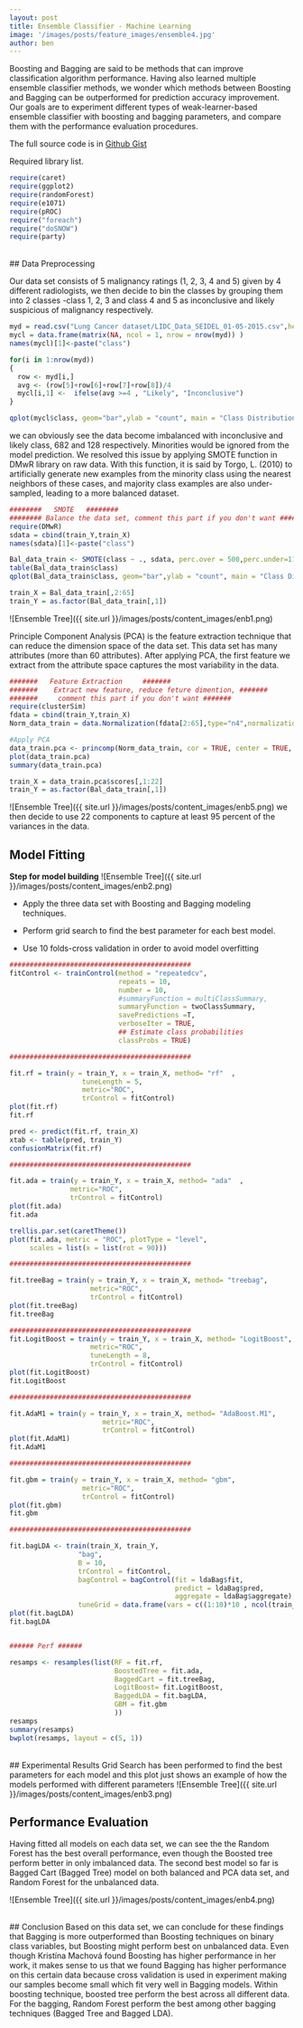 ```yaml
---
layout: post
title: Ensemble Classifier - Machine Learning
image: '/images/posts/feature_images/ensemble4.jpg'
author: ben
---
```


Boosting and Bagging are said to be methods that can improve classification algorithm performance. Having also learned multiple ensemble classifier methods, we wonder which methods between Boosting and Bagging can be outperformed for prediction accuracy improvement. Our goals are to experiment different types of weak-learner-based ensemble classifier with boosting and bagging parameters, and compare them with the performance evaluation procedures.

The full source code is in [Github Gist](https://gist.github.com/Lanbig/4a9cd4df96dfbabf3b6c2a9e5823e58e)

Required library list.

```R
require(caret)
require(ggplot2)
require(randomForest)
require(e1071)
require(pROC)
require("foreach")
require("doSNOW")
require(party)
```

<br />
## Data Preprocessing

Our data set consists of 5 malignancy ratings (1, 2, 3, 4 and 5) given by 4 different radiologists, we then decide to bin the classes by grouping them into 2 classes -class 1, 2, 3 and class 4 and 5 as inconclusive and likely suspicious of malignancy respectively. 

```R
myd = read.csv("Lung Cancer dataset/LIDC_Data_SEIDEL_01-05-2015.csv",header = T, sep = ',')
mycl = data.frame(matrix(NA, ncol = 1, nrow = nrow(myd)) )
names(mycl)[1]<-paste("class")

for(i in 1:nrow(myd))
{
  row <- myd[i,]
  avg <- (row[5]+row[6]+row[7]+row[8])/4
  mycl[i,1] <-  ifelse(avg >=4 , "Likely", "Inconclusive")
}

qplot(mycl$class, geom="bar",ylab = "count", main = "Class Distribution ", xlab = "Class", fill=as.factor(mycl$class)) 
```

we can obviously see the data become imbalanced with inconclusive and likely class, 682 and 128 respectively. Minorities would be ignored from the model prediction. We resolved this issue by applying SMOTE function in DMwR library on raw data. With this function, it is said by Torgo, L. (2010) to artificially generate new examples from the minority class using the nearest neighbors of these cases, and majority class examples are also under-sampled, leading to a more balanced dataset.

```R
########   SMOTE   ########
######## Balance the data set, comment this part if you don't want ########
require(DMwR)
sdata = cbind(train_Y,train_X)
names(sdata)[1]<-paste("class")

Bal_data_train <- SMOTE(class ~ ., sdata, perc.over = 500,perc.under=110)
table(Bal_data_train$class)
qplot(Bal_data_train$class, geom="bar",ylab = "count", main = "Class Distribution ", xlab = "Class", fill=Bal_data_train$class ) 

train_X = Bal_data_train[,2:65]
train_Y = as.factor(Bal_data_train[,1])
```
![Ensemble Tree]({{ site.url }}/images/posts/content_images/enb1.png)

Principle Component Analysis (PCA) is the feature extraction technique that can reduce the dimension space of the data set. This data set has many attributes (more than 60 attributes). After applying PCA, the first feature we extract from the attribute space captures the most variability in the data. 

```R
#######   Feature Extraction     #######
#######    Extract new feature, reduce feture dimention, #######
#######     comment this part if you don't want #######
require(clusterSim)
fdata = cbind(train_Y,train_X)
Norm_data_train = data.Normalization(fdata[2:65],type="n4",normalization="column");

#Apply PCA
data_train.pca <- princomp(Norm_data_train, cor = TRUE, center = TRUE, scale. = TRUE) 
plot(data_train.pca)
summary(data_train.pca)

train_X = data_train.pca$scores[,1:22]
train_Y = as.factor(Bal_data_train[,1])
```

![Ensemble Tree]({{ site.url }}/images/posts/content_images/enb5.png)
we then decide to use 22 components to capture at least 95 percent of the variances in the data. 


## Model Fitting

**Step for model building**
![Ensemble Tree]({{ site.url }}/images/posts/content_images/enb2.png)

* Apply the three data set with Boosting and Bagging modeling techniques.

* Perform grid search to find the best parameter for each best model.

* Use 10 folds-cross validation in order to avoid model overfitting

```R
#############################################
fitControl <- trainControl(method = "repeatedcv",
                           repeats = 10,
                           number = 10,
                           #summaryFunction = multiClassSummary,
                           summaryFunction = twoClassSummary,
                           savePredictions =T,
                           verboseIter = TRUE,
                           ## Estimate class probabilities
                           classProbs = TRUE)

#############################################

fit.rf = train(y = train_Y, x = train_X, method= "rf"  , 
                  tuneLength = 5,
                  metric="ROC",
                  trControl = fitControl)
plot(fit.rf)
fit.rf

pred <- predict(fit.rf, train_X)
xtab <- table(pred, train_Y)
confusionMatrix(fit.rf)

#############################################

fit.ada = train(y = train_Y, x = train_X, method= "ada"  , 
               metric="ROC",
               trControl = fitControl)
plot(fit.ada)
fit.ada

trellis.par.set(caretTheme())
plot(fit.ada, metric = "ROC", plotType = "level",
     scales = list(x = list(rot = 90)))

#############################################

fit.treeBag = train(y = train_Y, x = train_X, method= "treebag", 
                    metric="ROC",
                    trControl = fitControl)
plot(fit.treeBag)
fit.treeBag

#############################################
fit.LogitBoost = train(y = train_Y, x = train_X, method= "LogitBoost", 
                    metric="ROC",
                    tuneLength = 8,
                    trControl = fitControl)
plot(fit.LogitBoost)
fit.LogitBoost

#############################################

fit.AdaM1 = train(y = train_Y, x = train_X, method= "AdaBoost.M1", 
                       metric="ROC",
                       trControl = fitControl)
plot(fit.AdaM1)
fit.AdaM1

#############################################

fit.gbm = train(y = train_Y, x = train_X, method= "gbm", 
                  metric="ROC",
                  trControl = fitControl)
plot(fit.gbm)
fit.gbm

#############################################

fit.bagLDA <- train(train_X, train_Y, 
                 "bag", 
                 B = 10, 
                 trControl = fitControl,
                 bagControl = bagControl(fit = ldaBag$fit,
                                         predict = ldaBag$pred,
                                         aggregate = ldaBag$aggregate),
                 tuneGrid = data.frame(vars = c((1:10)*10 , ncol(train_X))))
plot(fit.bagLDA)
fit.bagLDA


###### Perf ######

resamps <- resamples(list(RF = fit.rf,
                          BoostedTree = fit.ada,
                          BaggedCart = fit.treeBag,
                          LogitBoost= fit.LogitBoost,
                          BaggedLDA = fit.bagLDA,
                          GBM = fit.gbm
                          ))
resamps
summary(resamps)
bwplot(resamps, layout = c(5, 1))
```

<br />
## Experimental Results
Grid Search has been performed to find the best parameters for each model and this plot just shows an example of how the models performed with different parameters 
![Ensemble Tree]({{ site.url }}/images/posts/content_images/enb3.png)

## Performance Evaluation 

Having fitted all models on each data set, we can see the the Random Forest has the best overall performance, even though the Boosted tree perform better in only imbalanced data. The second best model so far is Bagged Cart (Bagged Tree) model on both balanced and PCA data set, and Random Forest for the unbalanced data. 

![Ensemble Tree]({{ site.url }}/images/posts/content_images/enb4.png)

<br />
## Conclusion
Based on this data set, we can conclude for these findings that Bagging is more outperformed than Boosting techniques on binary class variables, but Boosting might perform best on unbalanced data. Even though Kristína Machová found Boosting has higher performance in her work, it makes sense to us that we found Bagging has higher performance on this certain data because cross validation is used in experiment making our samples become small which fit very well in Bagging models. Within boosting technique, boosted tree perform the best across all different data. For the bagging, Random Forest perform the best among other bagging techniques (Bagged Tree and Bagged LDA).







